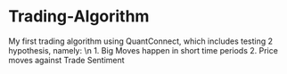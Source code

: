 # Trading-Algorithm
My first trading algorithm using QuantConnect, which includes testing 2 hypothesis, namely:
\n
    1. Big Moves happen in short time periods
    2. Price moves against Trade Sentiment
